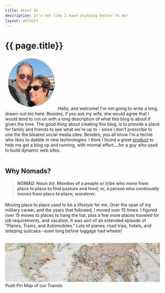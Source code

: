 ```yaml
---
title: About Us
description: It's not like I have anything better to do!
layout: default
---
```



<h1> {{ page.title}} </h1>

<img id="stamp" src="/assets/images/almostnomads.png" alt="Your Hosts" /> Hello, and welcome! I'm not going to write a long, drawn-out bio here.  Besides, if you ask my wife, she would agree that I would tend to run on with a long description of what this blog is about if given the time.  The good thing about creating this blog, is to provide a place for family and friends to see what we're up to - since I don't prescribe to one the the bloated social media sites.  Besides, you all know I'm a techie who likes to dabble in new technologies.  I think I found a great <a href="http://jekyllrb.com">product</a> to help me get a blog up and running, with minmal effort....for a guy who used to build dynamic web sites. <br>
<br>

<h2> Why Nomads?</h2>

> #### NOMAD. Noun *(n)*. Member of a people or tribe who move from place to place to find pasture and food; or, a person who continually moves from place to place; wanderer.

<p>Moving place to place used to be a lifestyle for me.  Over the span of my military career, and the years that followed, I moved over 15 times.  I figured over 15 moves to places to hang the hat, plus a few more places traveled for job requirements, and vacation.  It was sort of an extended episode of "Planes, Trains, and Automobiles."  Lots of planes, road trips, hotels, and shleping suitcaes--even long before luggage had wheels!</p>
<br>

<img src="/assets/images/mapped.jpg" alt="my travel pin map" />
<div class="caption">Push Pin Map of our Travels.</div>


